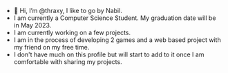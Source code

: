 - 👋 Hi, I’m @thraxy, I like to go by Nabil.
- I am currently a Computer Science Student. My graduation date will be in May 2023.
- I am currently working on a few projects.
- I am in the process of developing 2 games and a web based project with my friend on my free time.
- I don't have much on this profile but will start to add to it once I am comfortable with sharing my projects.

<!---
thraxy/thraxy is a ✨ special ✨ repository because its `README.md` (this file) appears on your GitHub profile.
You can click the Preview link to take a look at your changes.
--->
